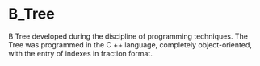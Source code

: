 # B_Tree
 B Tree developed during the discipline of programming techniques. The Tree was programmed in the C ++ language, completely object-oriented, with the entry of indexes in fraction format.
